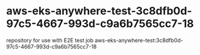 # aws-eks-anywhere-test-3c8dfb0d-97c5-4667-993d-c9a6b7565cc7-18
repository for use with E2E test job aws-eks-anywhere-test:3c8dfb0d-97c5-4667-993d-c9a6b7565cc7-18
